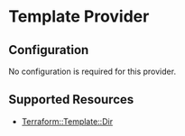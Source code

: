 # Template Provider

## Configuration

No configuration is required for this provider.

## Supported Resources

* [Terraform::Template::Dir](docs/providers/template/Dir.md)